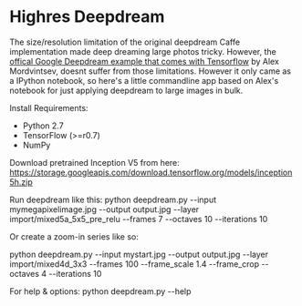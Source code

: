 # Highres Deepdream 

The size/resolution limitation of the original deepdream Caffe implementation made deep dreaming large photos tricky. However, the [offical Google Deepdream example that comes with Tensorflow](https://github.com/tensorflow/tensorflow/blob/master/tensorflow/examples/tutorials/deepdream/deepdream.ipynb) by Alex Mordvintsev, doesnt suffer from those limitations. However it only came as a IPython notebook, so here's a little commandline app based on Alex's notebook for just applying deepdream to large images in bulk. 

Install Requirements:

- Python 2.7
- TensorFlow (>=r0.7)
- NumPy

Download pretrained Inception V5 from here:
https://storage.googleapis.com/download.tensorflow.org/models/inception5h.zip

Run deepdream like this:
 python deepdream.py --input mymegapixelimage.jpg --output output.jpg --layer import/mixed5a_5x5_pre_relu --frames  7  --octaves 10 --iterations  10

Or create a zoom-in series like so:

python deepdream.py --input mystart.jpg --output output.jpg --layer import/mixed4d_3x3 --frames 100 --frame_scale 1.4 --frame_crop --octaves 4  --iterations  10

For help & options:
 python deepdream.py --help
